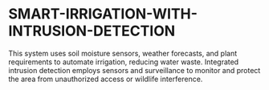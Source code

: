 # SMART-IRRIGATION-WITH-INTRUSION-DETECTION
This system uses soil moisture sensors, weather forecasts, and plant requirements to automate irrigation, reducing water waste. Integrated intrusion detection employs sensors and surveillance to monitor and protect the area from unauthorized access or wildlife interference.
